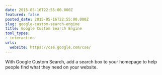 ```yaml
---
date: 2015-05-16T22:55:00.000Z
featured: false
posted_date: 2015-05-16T22:55:00.000Z
slug: google-custom-search-engine
title: Google Custom Search Engine
tool_types:
- interaction
urls:
  website: https://cse.google.com/cse/
---
```


With Google Custom Search, add a search box to your homepage to help people find what they need on your website.





